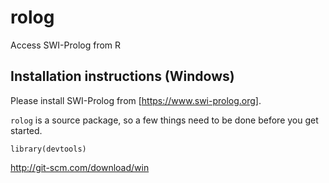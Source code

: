 # rolog
Access SWI-Prolog from R

## Installation instructions (Windows)

Please install SWI-Prolog from [https://www.swi-prolog.org]. 

`rolog` is a source package, so a few things need to be done before you get started.

`library(devtools)`


http://git-scm.com/download/win
